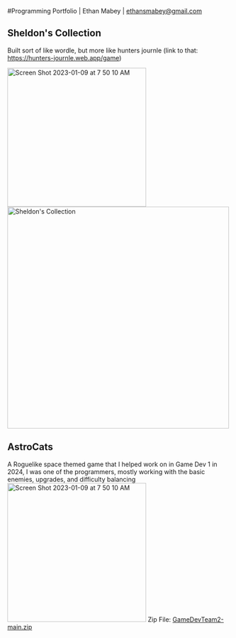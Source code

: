#Programming Portfolio | Ethan Mabey | ethansmabey@gmail.com

## Sheldon's Collection
Built sort of like wordle, but more like hunters journle (link to that: https://hunters-journle.web.app/game)

<img width="313" alt="Screen Shot 2023-01-09 at 7 50 10 AM" src="https://user-images.githubusercontent.com/89100747/211336351-13f9ea5f-24a1-4240-b60e-3106f1b2dc32.png">
<img width="500" alt="Sheldon's Collection" src="https://github.com/user-attachments/assets/990d3f32-f8d4-4f78-aa3c-227cc8076b4a">

## AstroCats
A Roguelike space themed game that I helped work on in Game Dev 1 in 2024, I was one of the programmers, mostly working with the basic enemies, upgrades, and difficulty balancing
<img width="313" alt="Screen Shot 2023-01-09 at 7 50 10 AM" src="[https://user-images.githubusercontent.com/89100747/211336351-13f9ea5f-24a1-4240-b60e-3106f1b2dc32.png](https://github.com/user-attachments/assets/cee0a77a-a42e-46c0-b8c6-0c17c88de4b1)">
Zip File:
[GameDevTeam2-main.zip](https://github.com/user-attachments/files/18152758/GameDevTeam2-main.zip)
